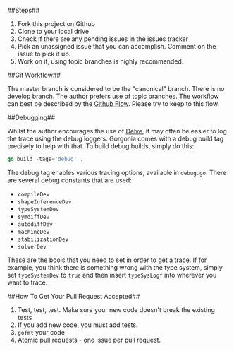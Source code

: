 ##Steps##
1. Fork this project on Github
2. Clone to your local drive
3. Check if there are any pending issues in the issues tracker
4. Pick an unassigned issue that you can accomplish. Comment on the issue to pick it up.
5. Work on it, using topic branches is highly recommended.

##Git Workflow##

The master branch is considered to be the "canonical" branch. There is no develop branch. The author prefers use of topic branches. The workflow can best be described by the [Github Flow](https://guides.github.com/introduction/flow/). Please try to keep to this flow.

##Debugging##

Whilst the author encourages the use of [Delve](https://github.com/derekparker/delve), it may often be easier to log the trace using the debug loggers. Gorgonia comes with a debug build tag precisely to help with that. To build debug builds, simply do this:

```go
go build -tags='debug' . 
```

The debug tag enables various tracing options, available in `debug.go`. There are several debug constants that are used:

* `compileDev`       
* `shapeInferenceDev`
* `typeSystemDev`    
* `symdiffDev`       
* `autodiffDev`      
* `machineDev`       
* `stabilizationDev` 
* `solverDev`        

These are the bools that you need to set in order to get a trace. If for example, you think there is something wrong with the type system, simply set `typeSystemDev` to `true` and then insert `typeSysLogf` into wherever you want to trace. 

##How To Get Your Pull Request Accepted##

1. Test, test, test. Make sure your new code doesn't break the existing tests
2. If you add new code, you must add tests.
3. `gofmt` your code
5. Atomic pull requests - one issue per pull request.

